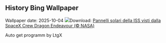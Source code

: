 ## History Bing Wallpaper
Wallpaper date: 2025-10-04
![](https://www.bing.com/th?id=OHR.DragonEndeavour_IT-IT7184624651_UHD.jpg&w=1000)Download: [Pannelli solari della ISS visti dalla SpaceX Crew Dragon Endeavour (© NASA)](https://www.bing.com/th?id=OHR.DragonEndeavour_IT-IT7184624651_UHD.jpg)

Auto get programm by LtgX
